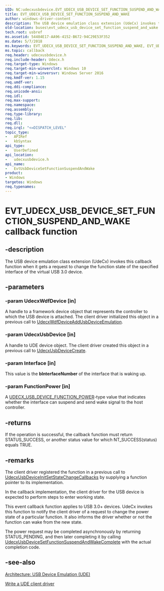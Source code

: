 ```yaml
---
UID: NC:udecxusbdevice.EVT_UDECX_USB_DEVICE_SET_FUNCTION_SUSPEND_AND_WAKE
title: EVT_UDECX_USB_DEVICE_SET_FUNCTION_SUSPEND_AND_WAKE
author: windows-driver-content
description: The USB device emulation class extension (UdeCx) invokes this callback function when it gets a request to change the function state of the specified interface of the virtual USB 3.0 device.
old-location: buses\evt_udecx_usb_device_set_function_suspend_and_wake.htm
tech.root: usbref
ms.assetid: 54484E17-AA96-4152-B672-94C29E53F352
ms.date: 5/7/2018
ms.keywords: EVT_UDECX_USB_DEVICE_SET_FUNCTION_SUSPEND_AND_WAKE, EVT_UDECX_USB_DEVICE_SET_FUNCTION_SUSPEND_AND_WAKE callback, EvtUsbDeviceSetFunctionSuspendAndWake, EvtUsbDeviceSetFunctionSuspendAndWake callback function [Buses], buses.evt_udecx_usb_device_set_function_suspend_and_wake, udecxusbdevice/EvtUsbDeviceSetFunctionSuspendAndWake
ms.topic: callback
req.header: udecxusbdevice.h
req.include-header: Udecx.h
req.target-type: Windows
req.target-min-winverclnt: Windows 10
req.target-min-winversvr: Windows Server 2016
req.kmdf-ver: 1.15
req.umdf-ver: 
req.ddi-compliance: 
req.unicode-ansi: 
req.idl: 
req.max-support: 
req.namespace: 
req.assembly: 
req.type-library: 
req.lib: 
req.dll: 
req.irql: "<=DISPATCH_LEVEL"
topic_type:
-	APIRef
-	kbSyntax
api_type:
-	UserDefined
api_location:
-	udecxusbdevice.h
api_name:
-	EvtUsbDeviceSetFunctionSuspendAndWake
product:
- Windows
targetos: Windows
req.typenames: 
---
```


# EVT_UDECX_USB_DEVICE_SET_FUNCTION_SUSPEND_AND_WAKE callback function


## -description


The USB device emulation class extension (UdeCx) invokes this callback function when it gets a request to change the function state of  the specified interface of the virtual USB 3.0 device.


## -parameters




### -param UdecxWdfDevice [in]

A handle to a framework device object that represents the controller to which the USB device is attached. The client driver initialized this object in a previous call to <a href="https://msdn.microsoft.com/library/windows/hardware/mt627990">UdecxWdfDeviceAddUsbDeviceEmulation</a>.


### -param UdecxUsbDevice [in]

A handle to UDE device object. The client driver created this object in a previous call to <a href="https://msdn.microsoft.com/library/windows/hardware/mt595959">UdecxUsbDeviceCreate</a>.


### -param Interface [in]

This value is the <b>bInterfaceNumber</b> of the interface that is waking up. 


### -param FunctionPower [in]

A <a href="https://msdn.microsoft.com/library/windows/hardware/mt627997">UDECX_USB_DEVICE_FUNCTION_POWER</a>-type value that indicates whether the interface can suspend and send wake signal to the host controller.


## -returns



If the operation is successful, the callback function must return STATUS_SUCCESS, or another status value for which NT_SUCCESS(status) equals TRUE.




## -remarks



The client driver registered the function in a previous call to <a href="https://msdn.microsoft.com/library/windows/hardware/mt627972">UdecxUsbDeviceInitSetStateChangeCallbacks</a> by supplying a function pointer to its implementation.

In the callback implementation, the client driver for the USB device is expected to perform steps to enter working state. 

This event callback function applies to USB 3.0+ devices. UdeCx invokes this function to notify the client driver of a request to change the power state of a particular function. It also informs the driver whether or not the  function can wake from the new state.

The power request may be completed asynchronously by returning STATUS_PENDING, and then later completing it by calling <a href="https://msdn.microsoft.com/library/windows/hardware/mt627980">UdecxUsbDeviceSetFunctionSuspendAndWakeComplete</a> with the actual completion code.





## -see-also




<a href="https://msdn.microsoft.com/library/windows/hardware/mt595932">Architecture: USB Device Emulation (UDE)</a>



<a href="https://msdn.microsoft.com/library/windows/hardware/mt595939">Write a UDE client driver</a>
 

 

